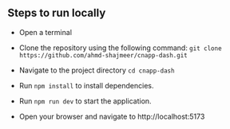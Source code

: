 ## Steps to run locally

- Open a terminal

- Clone the repository using the following command: `git clone https://github.com/ahmd-shajmeer/cnapp-dash.git`

- Navigate to the project directory `cd cnapp-dash`

- Run `npm install` to install dependencies.

- Run `npm run dev` to start the application.

- Open your browser and navigate to http://localhost:5173

